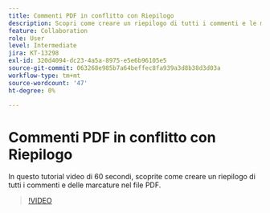 ```yaml
---
title: Commenti PDF in conflitto con Riepilogo
description: Scopri come creare un riepilogo di tutti i commenti e le marcature nel file PDF
feature: Collaboration
role: User
level: Intermediate
jira: KT-13298
exl-id: 320d4094-dc23-4a5a-8975-e5e6b96105e5
source-git-commit: 063268e985b7a64beffec8fa939a3d8b38d3d03a
workflow-type: tm+mt
source-wordcount: '47'
ht-degree: 0%

---
```


# Commenti PDF in conflitto con Riepilogo

In questo tutorial video di 60 secondi, scoprite come creare un riepilogo di tutti i commenti e delle marcature nel file PDF.

>[!VIDEO](https://video.tv.adobe.com/v/3409907?quality=12&learn=on&hidetitle=true)
